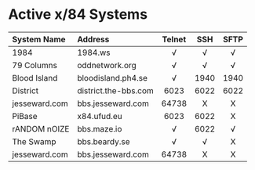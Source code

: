 # Active x/84 Systems

| System Name | Address | Telnet | SSH | SFTP |
|:------------|:--------|:------:|:---:|:----:|
| 1984 | 1984.ws | √ | √ | √ |
| 79 Columns | oddnetwork.org | √ | √ | √ |
| Blood Island | bloodisland.ph4.se | √ | 1940 | 1940 |
| District | district.the-bbs.com | 6023 | 6022 | 6022 |
| jesseward.com | bbs.jesseward.com | 64738 | X | X | X |
| PiBase | x84.ufud.eu | 6023 | 6022 | X |
| rANDOM nOIZE | bbs.maze.io | √ | 6022 | √ |
| The Swamp | bbs.beardy.se | √ | √ | X |
| jesseward.com | bbs.jesseward.com | 64738 | X | X | X |
